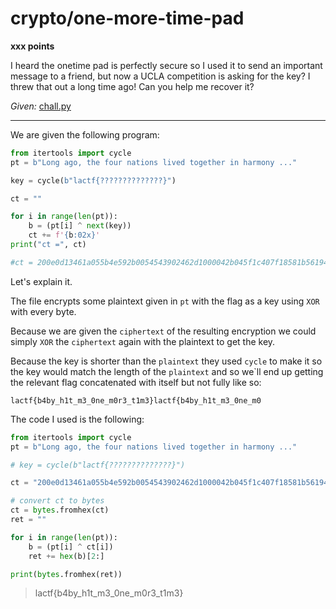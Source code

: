 # crypto/one-more-time-pad

**xxx points**

I heard the onetime pad is perfectly secure so I used it to send an important message to a friend, but now a UCLA competition is asking for the key? I threw that out a long time ago! Can you help me recover it?

*Given:* [chall.py](https://github.com/LeonGurin/LA-CTF-2023/blob/main/one-more-time-pad/chall.py)

___
We are given the following program:

```python
from itertools import cycle
pt = b"Long ago, the four nations lived together in harmony ..."

key = cycle(b"lactf{??????????????}")

ct = ""

for i in range(len(pt)):
    b = (pt[i] ^ next(key))
    ct += f'{b:02x}'
print("ct =", ct)

#ct = 200e0d13461a055b4e592b0054543902462d1000042b045f1c407f18581b56194c150c13030f0a5110593606111c3e1f5e305e174571431e
```

Let's explain it.

The file encrypts some plaintext given in `pt` with the flag as a key using `XOR` with every byte. 

Because we are given the `ciphertext` of the resulting encryption we could simply `XOR` the `ciphertext` again with the plaintext to get the key.

Because the key is shorter than the `plaintext` they used `cycle` to make it so the key would match the length of the `plaintext` and so we`ll end up getting the relevant flag concatenated with itself but not fully like so:

`lactf{b4by_h1t_m3_0ne_m0r3_t1m3}lactf{b4by_h1t_m3_0ne_m0`

The code I used is the following:

```python
from itertools import cycle
pt = b"Long ago, the four nations lived together in harmony ..."

# key = cycle(b"lactf{??????????????}")

ct = "200e0d13461a055b4e592b0054543902462d1000042b045f1c407f18581b56194c150c13030f0a5110593606111c3e1f5e305e174571431e"

# convert ct to bytes
ct = bytes.fromhex(ct)
ret = ""

for i in range(len(pt)):
    b = (pt[i] ^ ct[i])
    ret += hex(b)[2:]

print(bytes.fromhex(ret))
```

> lactf{b4by_h1t_m3_0ne_m0r3_t1m3}